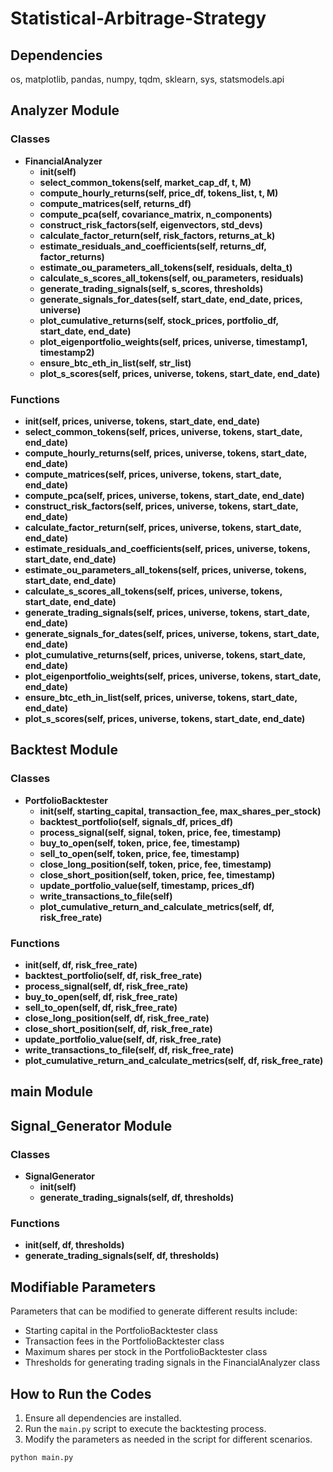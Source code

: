 # Statistical-Arbitrage-Strategy

## Dependencies

os, matplotlib, pandas, numpy, tqdm, sklearn, sys, statsmodels.api

## Analyzer Module

### Classes

- **FinancialAnalyzer**
  - **__init__(self)**
  - **select_common_tokens(self, market_cap_df, t, M)**
  - **compute_hourly_returns(self, price_df, tokens_list, t, M)**
  - **compute_matrices(self, returns_df)**
  - **compute_pca(self, covariance_matrix, n_components)**
  - **construct_risk_factors(self, eigenvectors, std_devs)**
  - **calculate_factor_return(self, risk_factors, returns_at_k)**
  - **estimate_residuals_and_coefficients(self, returns_df, factor_returns)**
  - **estimate_ou_parameters_all_tokens(self, residuals, delta_t)**
  - **calculate_s_scores_all_tokens(self, ou_parameters, residuals)**
  - **generate_trading_signals(self, s_scores, thresholds)**
  - **generate_signals_for_dates(self, start_date, end_date, prices, universe)**
  - **plot_cumulative_returns(self, stock_prices, portfolio_df, start_date, end_date)**
  - **plot_eigenportfolio_weights(self, prices, universe, timestamp1, timestamp2)**
  - **ensure_btc_eth_in_list(self, str_list)**
  - **plot_s_scores(self, prices, universe, tokens, start_date, end_date)**

### Functions

- **__init__(self, prices, universe, tokens, start_date, end_date)**
- **select_common_tokens(self, prices, universe, tokens, start_date, end_date)**
- **compute_hourly_returns(self, prices, universe, tokens, start_date, end_date)**
- **compute_matrices(self, prices, universe, tokens, start_date, end_date)**
- **compute_pca(self, prices, universe, tokens, start_date, end_date)**
- **construct_risk_factors(self, prices, universe, tokens, start_date, end_date)**
- **calculate_factor_return(self, prices, universe, tokens, start_date, end_date)**
- **estimate_residuals_and_coefficients(self, prices, universe, tokens, start_date, end_date)**
- **estimate_ou_parameters_all_tokens(self, prices, universe, tokens, start_date, end_date)**
- **calculate_s_scores_all_tokens(self, prices, universe, tokens, start_date, end_date)**
- **generate_trading_signals(self, prices, universe, tokens, start_date, end_date)**
- **generate_signals_for_dates(self, prices, universe, tokens, start_date, end_date)**
- **plot_cumulative_returns(self, prices, universe, tokens, start_date, end_date)**
- **plot_eigenportfolio_weights(self, prices, universe, tokens, start_date, end_date)**
- **ensure_btc_eth_in_list(self, prices, universe, tokens, start_date, end_date)**
- **plot_s_scores(self, prices, universe, tokens, start_date, end_date)**

## Backtest Module

### Classes

- **PortfolioBacktester**
  - **__init__(self, starting_capital, transaction_fee, max_shares_per_stock)**
  - **backtest_portfolio(self, signals_df, prices_df)**
  - **process_signal(self, signal, token, price, fee, timestamp)**
  - **buy_to_open(self, token, price, fee, timestamp)**
  - **sell_to_open(self, token, price, fee, timestamp)**
  - **close_long_position(self, token, price, fee, timestamp)**
  - **close_short_position(self, token, price, fee, timestamp)**
  - **update_portfolio_value(self, timestamp, prices_df)**
  - **write_transactions_to_file(self)**
  - **plot_cumulative_return_and_calculate_metrics(self, df, risk_free_rate)**

### Functions

- **__init__(self, df, risk_free_rate)**
- **backtest_portfolio(self, df, risk_free_rate)**
- **process_signal(self, df, risk_free_rate)**
- **buy_to_open(self, df, risk_free_rate)**
- **sell_to_open(self, df, risk_free_rate)**
- **close_long_position(self, df, risk_free_rate)**
- **close_short_position(self, df, risk_free_rate)**
- **update_portfolio_value(self, df, risk_free_rate)**
- **write_transactions_to_file(self, df, risk_free_rate)**
- **plot_cumulative_return_and_calculate_metrics(self, df, risk_free_rate)**

## main Module

## Signal_Generator Module

### Classes

- **SignalGenerator**
  - **__init__(self)**
  - **generate_trading_signals(self, df, thresholds)**

### Functions

- **__init__(self, df, thresholds)**
- **generate_trading_signals(self, df, thresholds)**

## Modifiable Parameters

Parameters that can be modified to generate different results include:

- Starting capital in the PortfolioBacktester class
- Transaction fees in the PortfolioBacktester class
- Maximum shares per stock in the PortfolioBacktester class
- Thresholds for generating trading signals in the FinancialAnalyzer class

## How to Run the Codes

1. Ensure all dependencies are installed.
2. Run the `main.py` script to execute the backtesting process.
3. Modify the parameters as needed in the script for different scenarios.

```bash
python main.py
```

